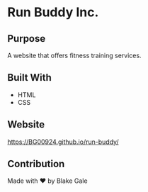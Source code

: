 # Run Buddy Inc.

## Purpose
A website that offers fitness training services.

## Built With
* HTML
* CSS

## Website
https://BG00924.github.io/run-buddy/

## Contribution
Made with ❤️ by Blake Gale
